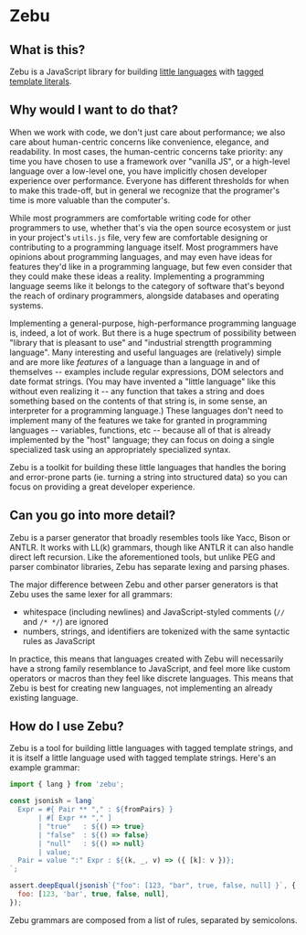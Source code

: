 # Zebu

## What is this?

Zebu is a JavaScript library for building [little languages](http://staff.um.edu.mt/afra1/seminar/little-languages.pdf) with [tagged template literals](http://2ality.com/2016/11/computing-tag-functions.html).

## Why would I want to do that?

When we work with code, we don't just care about performance; we also care about human-centric concerns like convenience, elegance, and readability. In most cases, the human-centric concerns take priority: any time you have chosen to use a framework over "vanilla JS", or a high-level language over a low-level one, you have implicitly chosen developer experience over performance. Everyone has different thresholds for when to make this trade-off, but in general we recognize that the programer's time is more valuable than the computer's.

While most programmers are comfortable writing code for other programmers to use, whether that's via the open source ecosystem or just in your project's `utils.js` file, very few are comfortable designing or contributing to a programming language itself. Most programmers have opinions about programming languages, and may even have ideas for features they'd like in a programming language, but few even consider that they could make these ideas a reality. Implementing a programming language seems like it belongs to the category of software that's beyond the reach of ordinary programmers, alongside databases and operating systems.

Implementing a general-purpose, high-performance programming language is, indeed, a lot of work. But there is a huge spectrum of possibility between "library that is pleasant to use" and "industrial strengtth programming language". Many interesting and useful languages are (relatively) simple and are more like _features_ of a language than a language in and of themselves -- examples include regular expressions, DOM selectors and date format strings. (You may have invented a "little language" like this without even realizing it -- any function that takes a string and does something based on the contents of that string is, in some sense, an interpreter for a programming language.) These languages don't need to implement many of the features we take for granted in programming languages -- variables, functions, etc -- because all of that is already implemented by the "host" language; they can focus on doing a single specialized task using an appropriately specialized syntax.

Zebu is a toolkit for building these little languages that handles the boring and error-prone parts (ie. turning a string into structured data) so you can focus on providing a great developer experience.

## Can you go into more detail?

Zebu is a parser generator that broadly resembles tools like Yacc, Bison or ANTLR. It works with LL(k) grammars, though like ANTLR it can also handle direct left recursion. Like the aforementioned tools, but unlike PEG and parser combinator libraries, Zebu has separate lexing and parsing phases.

The major difference between Zebu and other parser generators is that Zebu uses the same lexer for all grammars:

- whitespace (including newlines) and JavaScript-styled comments (`//` and `/* */`) are ignored
- numbers, strings, and identifiers are tokenized with the same syntactic rules as JavaScript

In practice, this means that languages created with Zebu will necessarily have a strong family resemblance to JavaScript, and feel more like custom operators or macros than they feel like discrete languages. This means that Zebu is best for creating new languages, not implementing an already existing language.

## How do I use Zebu?

Zebu is a tool for building little languages with tagged template strings, and it is itself a little language used with tagged template strings. Here's an example grammar:

```javascript
import { lang } from 'zebu';

const jsonish = lang`
  Expr = #{ Pair ** "," : ${fromPairs} }
       | #[ Expr ** "," ]
       | "true"   : ${() => true}
       | "false"  : ${() => false}
       | "null"   : ${() => null}
       | value;
  Pair = value ":" Expr : ${(k, _, v) => ({ [k]: v })}; 
`;

assert.deepEqual(jsonish`{"foo": [123, "bar", true, false, null] }`, {
  foo: [123, 'bar', true, false, null],
});
```

Zebu grammars are composed from a list of rules, separated by semicolons.
